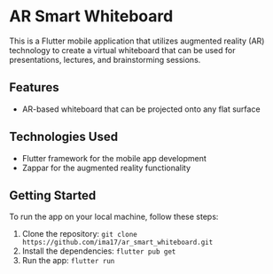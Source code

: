 <h1>AR Smart Whiteboard</h1>

<p>This is a Flutter mobile application that utilizes augmented reality (AR) technology to create a virtual whiteboard that can be used for presentations, lectures, and brainstorming sessions.</p>

<h2>Features</h2>
<ul>
  <li>AR-based whiteboard that can be projected onto any flat surface</li>
</ul>

<h2>Technologies Used</h2>
<ul>
  <li>Flutter framework for the mobile app development</li>
  <li>Zappar for the augmented reality functionality</li>
</ul>

<h2>Getting Started</h2>
<p>To run the app on your local machine, follow these steps:</p>
<ol>
  <li>Clone the repository: <code>git clone https://github.com/ima17/ar_smart_whiteboard.git</code></li>
  <li>Install the dependencies: <code>flutter pub get</code></li>
  <li>Run the app: <code>flutter run</code></li>
</ol>

